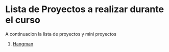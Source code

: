 
# Lista de Proyectos a realizar durante el curso

A continuacion la lista de proyectos y mini proyectos

1. [Hangman](hangman/hangman.md)
